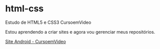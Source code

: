 # html-css
 Estudo de HTML5 e CSS3 CursoemVideo

Estou aprendendo a criar sites e agora vou gerenciar meus repositórios.

<a href="https://GuilhermeSilvaAlvesdev.io/html-css/site-tecnologia/032-desafioSite/index.html">Site Android - CursoemVideo</a>
